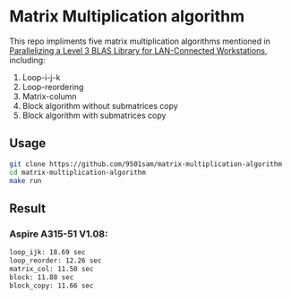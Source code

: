 # Matrix Multiplication algorithm
This repo impliments five matrix multiplication algorithms mentioned in  
[Parallelizing a Level 3 BLAS Library for LAN-Connected Workstations](https://ir.nctu.edu.tw/handle/11536/149370),  
including:

1. Loop-i-j-k
2. Loop-reordering
3. Matrix-column
4. Block algorithm without submatrices copy
5. Block algorithm with submatrices copy

## Usage

```sh
git clone https://github.com/9501sam/matrix-multiplication-algorithm
cd matrix-multiplication-algorithm
make run
```

## Result
### Aspire A315-51 V1.08:
```sh
loop_ijk: 18.69 sec
loop_reorder: 12.26 sec
matrix_col: 11.50 sec
block: 11.88 sec
block_copy: 11.66 sec
```

